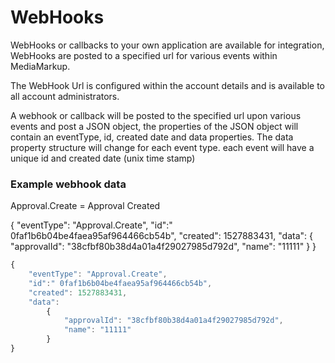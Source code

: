 # WebHooks

WebHooks or callbacks to your own application are available for integration, WebHooks are posted to a specified url for various events within MediaMarkup.

The WebHook Url is configured within the account details and is available to all account administrators.

A webhook or callback will be posted to the specified url upon various events and post a JSON object, the properties of the JSON object will contain an eventType, id, created date and data properties. The data property structure will change for each event type. each event will have a unique id and created date \(unix time stamp\)

### Example webhook data

Approval.Create = Approval Created

{ "eventType": "Approval.Create", "id":" 0faf1b6b04be4faea95af964466cb54b", "created": 1527883431, "data": { "approvalId": "38cfbf80b38d4a01a4f29027985d792d", "name": "11111" } }

```javascript
{ 
    "eventType": "Approval.Create", 
    "id":" 0faf1b6b04be4faea95af964466cb54b", 
    "created": 1527883431, 
    "data": 
        { 
            "approvalId": "38cfbf80b38d4a01a4f29027985d792d", 
            "name": "11111" 
        } 
}
```

